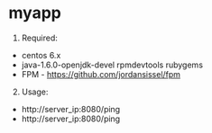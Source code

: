 # myapp
1. Required:
- centos 6.x 
- java-1.6.0-openjdk-devel rpmdevtools rubygems
- FPM - https://github.com/jordansissel/fpm
2. Usage:
- http://server_ip:8080/ping
- http://server_ip:8080/ping
